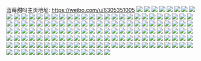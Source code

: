 蓝莓甜吗主页地址: https://weibo.com/u/6305351005 
![](https://wx4.sinaimg.cn/mw2000/006SIBPLly1h8uej8yj3nj30xv0rsn2z.jpg) 
![](https://wx4.sinaimg.cn/mw2000/006SIBPLly1h8uej9cqqzj30u0191afq.jpg) 
![](https://wx4.sinaimg.cn/mw2000/006SIBPLly1h8uej9wsqkj30u0191gqu.jpg) 
![](https://wx4.sinaimg.cn/mw2000/006SIBPLly1h8uejapd9sj30u0191jyu.jpg) 
![](https://wx4.sinaimg.cn/mw2000/006SIBPLly1h8uejb0puhj30u0191jy7.jpg) 
![](https://wx4.sinaimg.cn/mw2000/006SIBPLly1h8uejbuvwuj30u0191jy8.jpg) 
![](https://wx4.sinaimg.cn/mw2000/006SIBPLly1h8uejcoc1bj30u0140n44.jpg) 
![](https://wx4.sinaimg.cn/mw2000/006SIBPLly1h8hat75hl8j315i1jcqax.jpg) 
![](https://wx4.sinaimg.cn/mw2000/006SIBPLly1h8hat6sw8tj314u1ihn64.jpg) 
![](https://wx4.sinaimg.cn/mw2000/006SIBPLly1h8hat6ca5nj314b1hrjz7.jpg) 
![](https://wx4.sinaimg.cn/mw2000/006SIBPLly1h8hat62l6bj31631k4ahc.jpg) 
![](https://wx4.sinaimg.cn/mw2000/006SIBPLly1h6sg7veketj31400u0k13.jpg) 
![](https://wx4.sinaimg.cn/mw2000/006SIBPLly1h6sg7untepj30u0140ju7.jpg) 
![](https://wx4.sinaimg.cn/mw2000/006SIBPLly1h6sg7wh8k7j30u0140goq.jpg) 
![](https://wx4.sinaimg.cn/mw2000/006SIBPLly1h6sg7vz92yj30u0140qbr.jpg) 
![](https://wx4.sinaimg.cn/mw2000/006SIBPLly1h6sg7u9k5mj31400u0acs.jpg) 
![](https://wx4.sinaimg.cn/mw2000/006SIBPLly1h6sg7tuvltj30u0140qau.jpg) 
![](https://wx4.sinaimg.cn/mw2000/006SIBPLly1h6sg7wux4ij30u0140dly.jpg) 
![](https://wx4.sinaimg.cn/mw2000/006SIBPLly1h6sg7xej5nj30u0140wog.jpg) 
![](https://wx4.sinaimg.cn/mw2000/006SIBPLly1h6sg7xucxwj30u60u043k.jpg) 
![](https://wx4.sinaimg.cn/mw2000/006SIBPLly1h6r8recyzjj30u01sc0zb.jpg) 
![](https://wx4.sinaimg.cn/mw2000/006SIBPLly1h5egl6r8gej30n014wwnc.jpg) 
![](https://wx4.sinaimg.cn/mw2000/006SIBPLly1h5egl8bjp8j31ql2dce81.jpg) 
![](https://wx4.sinaimg.cn/mw2000/006SIBPLly1h5egl73kbtj30n014wtha.jpg) 
![](https://wx4.sinaimg.cn/mw2000/006SIBPLly1h5eglaya8xj33402c0kjo.jpg) 
![](https://wx4.sinaimg.cn/mw2000/006SIBPLly1h5eglcp4z0j33402c0kjm.jpg) 
![](https://wx4.sinaimg.cn/mw2000/006SIBPLly1h5eglehh48j33402c01kz.jpg) 
![](https://wx4.sinaimg.cn/mw2000/006SIBPLly1h4v2falp1tj30tl15hahz.jpg) 
![](https://wx4.sinaimg.cn/mw2000/006SIBPLly1h4v2f81h8oj30u01907b0.jpg) 
![](https://wx4.sinaimg.cn/mw2000/006SIBPLly1h4v2fa402jj30u0141q9k.jpg) 
![](https://wx4.sinaimg.cn/mw2000/006SIBPLly1h4v2f90xgtj30u0190jzf.jpg) 
![](https://wx4.sinaimg.cn/mw2000/006SIBPLly1h4v2fb2y5sj30v10u00z0.jpg) 
![](https://wx4.sinaimg.cn/mw2000/006SIBPLly1h4v2f9levrj30u0190dn1.jpg) 
![](https://wx4.sinaimg.cn/mw2000/006SIBPLly1h4v2f6x1h0j30u010v0yf.jpg) 
![](https://wx4.sinaimg.cn/mw2000/006SIBPLly1h4v2fbmpa2j31400u0qas.jpg) 
![](https://wx4.sinaimg.cn/mw2000/006SIBPLly1h4v2fc8ta9j30u0140wnh.jpg) 
![](https://wx4.sinaimg.cn/mw2000/006SIBPLly1h4ttzq74r3j30u0140ags.jpg) 
![](https://wx4.sinaimg.cn/mw2000/006SIBPLly1h4ttzskrz2j30u0140jxw.jpg) 
![](https://wx4.sinaimg.cn/mw2000/006SIBPLly1h4ttzr5kirj30u0140agy.jpg) 
![](https://wx4.sinaimg.cn/mw2000/006SIBPLly1h4ttzt286pj30u0140gry.jpg) 
![](https://wx4.sinaimg.cn/mw2000/006SIBPLly1h4ttztiqjwj30u01a67cy.jpg) 
![](https://wx4.sinaimg.cn/mw2000/006SIBPLly1h4ttzpfbjwj30u01400zy.jpg) 
![](https://wx4.sinaimg.cn/mw2000/006SIBPLly1h4igwccj33j32c02c07wi.jpg) 
![](https://wx4.sinaimg.cn/mw2000/006SIBPLly1h4igwdu2jcj33402c0b2a.jpg) 
![](https://wx4.sinaimg.cn/mw2000/006SIBPLly1h4igweyasbj32c02c0npd.jpg) 
![](https://wx4.sinaimg.cn/mw2000/006SIBPLly1h4igwg8cmfj32hs258b2a.jpg) 
![](https://wx4.sinaimg.cn/mw2000/006SIBPLly1h4igwjanukj33402c0u0y.jpg) 
![](https://wx4.sinaimg.cn/mw2000/006SIBPLly1h4igwhvx1kj32ow2bshdu.jpg) 
![](https://wx4.sinaimg.cn/mw2000/006SIBPLly1h4igwlb4lpj32sg23c7wi.jpg) 
![](https://wx4.sinaimg.cn/mw2000/006SIBPLly1h4igwmshltj33402c0x6q.jpg) 
![](https://wx4.sinaimg.cn/mw2000/006SIBPLly1h4igwo0ll1j31ol1ol7wh.jpg) 
![](https://wx4.sinaimg.cn/mw2000/006SIBPLly1h3rn5yto7sj32c0340npe.jpg) 
![](https://wx4.sinaimg.cn/mw2000/006SIBPLly1h3rn5z5cjcj30qo0k00w6.jpg) 
![](https://wx4.sinaimg.cn/mw2000/006SIBPLly1h3rn5zxmzvj31o02804qp.jpg) 
![](https://wx4.sinaimg.cn/mw2000/006SIBPLly1h3rn60skzhj31o02564qp.jpg) 
![](https://wx4.sinaimg.cn/mw2000/006SIBPLly1h3rn6246hxj32c02c0u0y.jpg) 
![](https://wx4.sinaimg.cn/mw2000/006SIBPLly1h3rn63vkbqj33402c0hdu.jpg) 
![](https://wx4.sinaimg.cn/mw2000/006SIBPLly1h3rn5wf1klj329829okjl.jpg) 
![](https://wx4.sinaimg.cn/mw2000/006SIBPLly1h3rn65oztqj32c0340hdu.jpg) 
![](https://wx4.sinaimg.cn/mw2000/006SIBPLly1h32gbxahuxj31400u0gro.jpg) 
![](https://wx4.sinaimg.cn/mw2000/006SIBPLly1h32gbxpb94j31400u0n2k.jpg) 
![](https://wx4.sinaimg.cn/mw2000/006SIBPLly1h32gby4w9yj30u0140wmi.jpg) 
![](https://wx4.sinaimg.cn/mw2000/006SIBPLly1h32gbymyk6j30u0140gsl.jpg) 
![](https://wx4.sinaimg.cn/mw2000/006SIBPLly1h2xtbph2syj30kn1b040n.jpg) 
![](https://wx4.sinaimg.cn/mw2000/006SIBPLly1h2etlfn7oaj30u00u0n3y.jpg) 
![](https://wx4.sinaimg.cn/mw2000/006SIBPLly1h2etlg0i6fj30u00v6wku.jpg) 
![](https://wx4.sinaimg.cn/mw2000/006SIBPLly1h2etlgc0vsj31400u0tfe.jpg) 
![](https://wx4.sinaimg.cn/mw2000/006SIBPLly1h2etlhzfbuj31400u0wok.jpg) 
![](https://wx4.sinaimg.cn/mw2000/006SIBPLly1h2etlgpt1gj30o80y0dkj.jpg) 
![](https://wx4.sinaimg.cn/mw2000/006SIBPLly1h2etlh3l76j30u0191n4a.jpg) 
![](https://wx4.sinaimg.cn/mw2000/006SIBPLly1h2etlhd1tgj30u01400zd.jpg) 
![](https://wx4.sinaimg.cn/mw2000/006SIBPLly1h2etlippc9j30u00u0q8v.jpg) 
![](https://wx4.sinaimg.cn/mw2000/006SIBPLly1h2etlfc47cj31400u0guk.jpg) 
![](https://wx4.sinaimg.cn/mw2000/006SIBPLly1h2etlj04o1j30u0140ali.jpg) 
![](https://wx4.sinaimg.cn/mw2000/006SIBPLly1h2etlje07ej30u014045s.jpg) 
![](https://wx4.sinaimg.cn/mw2000/006SIBPLly1h2etlk94b5j31400u0dup.jpg) 
![](https://wx4.sinaimg.cn/mw2000/006SIBPLly1h2etlkht4oj30u0119gpg.jpg) 
![](https://wx4.sinaimg.cn/mw2000/006SIBPLly1h1xvbjwnc4j31o0280hdt.jpg) 
![](https://wx4.sinaimg.cn/mw2000/006SIBPLly1h1xvbkwvmnj31o0280e81.jpg) 
![](https://wx4.sinaimg.cn/mw2000/006SIBPLly1h1xvblzg8bj31lt27z7wh.jpg) 
![](https://wx4.sinaimg.cn/mw2000/006SIBPLly1h1xvbmxdt9j31o0280e81.jpg) 
![](https://wx4.sinaimg.cn/mw2000/006SIBPLly1h1xvbr0t41j31o0280hdt.jpg) 
![](https://wx4.sinaimg.cn/mw2000/006SIBPLly1h1xvbswx9gj31o0280hdt.jpg) 
![](https://wx4.sinaimg.cn/mw2000/006SIBPLly1h1xvbrxjiwj31o0280e81.jpg) 
![](https://wx4.sinaimg.cn/mw2000/006SIBPLly1h1xvboeli2j31o0280e81.jpg) 
![](https://wx4.sinaimg.cn/mw2000/006SIBPLly1h1xvbu12odj31o0280e81.jpg) 
![](https://wx4.sinaimg.cn/mw2000/006SIBPLly1h1xvbw4d9rj31o0280b29.jpg) 
![](https://wx4.sinaimg.cn/mw2000/006SIBPLly1h1xvbx41w8j31o0280e81.jpg) 
![](https://wx4.sinaimg.cn/mw2000/006SIBPLly1h1xvbpioglj31o0280e81.jpg) 
![](https://wx4.sinaimg.cn/mw2000/006SIBPLly1h1u9cl7vsmj32dc1s0u0y.jpg) 
![](https://wx4.sinaimg.cn/mw2000/006SIBPLly1h1u9cn20ixj31s02dcu0x.jpg) 
![](https://wx4.sinaimg.cn/mw2000/006SIBPLly1h1u9cpgbadj31s02dcu0x.jpg) 
![](https://wx4.sinaimg.cn/mw2000/006SIBPLly1h1u9cqr99nj33402c0e83.jpg) 
![](https://wx4.sinaimg.cn/mw2000/006SIBPLly1h1u9csou17j31s02dc7wi.jpg) 
![](https://wx4.sinaimg.cn/mw2000/006SIBPLly1h1u9ctry18j31hs1zqhdt.jpg) 
![](https://wx4.sinaimg.cn/mw2000/006SIBPLly1h1u9czalaej30sg0sgn5d.jpg) 
![](https://wx4.sinaimg.cn/mw2000/006SIBPLly1h1u9czx0lmj30sg0sg468.jpg) 
![](https://wx4.sinaimg.cn/mw2000/006SIBPLly1h1u9d06otwj30sg0sgqdc.jpg) 
![](https://wx4.sinaimg.cn/mw2000/006SIBPLly1h1u9d0hcudj30sg0sgn8q.jpg) 
![](https://wx4.sinaimg.cn/mw2000/006SIBPLly1h15y7j6pzpj31s02dcqv5.jpg) 
![](https://wx4.sinaimg.cn/mw2000/006SIBPLly1h15y7l0romj31s02dcb2a.jpg) 
![](https://wx4.sinaimg.cn/mw2000/006SIBPLly1h15y7n8ys7j32dc1s07wj.jpg) 
![](https://wx4.sinaimg.cn/mw2000/006SIBPLly1h15y7otesfj31s02dcb2a.jpg) 
![](https://wx4.sinaimg.cn/mw2000/006SIBPLly1h15y7pve1pj31rz1rzb29.jpg) 
![](https://wx4.sinaimg.cn/mw2000/006SIBPLly1h15y7r0wyoj31s02dc1ky.jpg) 
![](https://wx4.sinaimg.cn/mw2000/006SIBPLly1h10j58prtwj312y1kwnmt.jpg) 
![](https://wx4.sinaimg.cn/mw2000/006SIBPLly1h10j59iji9j316o1kw1kx.jpg) 
![](https://wx4.sinaimg.cn/mw2000/006SIBPLly1h10j5ad4sij316o1kwnou.jpg) 
![](https://wx4.sinaimg.cn/mw2000/006SIBPLly1h10j5b43zjj316o1kwtzz.jpg) 
![](https://wx4.sinaimg.cn/mw2000/006SIBPLly1h0xzta4u1wj30qo0tmacz.jpg) 
![](https://wx4.sinaimg.cn/mw2000/006SIBPLly1h074zoyn4gj31o02801kx.jpg) 
![](https://wx4.sinaimg.cn/mw2000/006SIBPLly1h074znkailj32801o0hdt.jpg) 
![](https://wx4.sinaimg.cn/mw2000/006SIBPLly1h074zqejtpj31yx1h7x6p.jpg) 
![](https://wx4.sinaimg.cn/mw2000/006SIBPLly1h074zr7krnj31o02804qp.jpg) 
![](https://wx4.sinaimg.cn/mw2000/006SIBPLly1gyl2xv2lzgj33402c0npe.jpg) 
![](https://wx4.sinaimg.cn/mw2000/006SIBPLly1gyl2xw6r30j32dc1s0qv5.jpg) 
![](https://wx4.sinaimg.cn/mw2000/006SIBPLly1gyl2xxi99nj31s02dckjm.jpg) 
![](https://wx4.sinaimg.cn/mw2000/006SIBPLly1gyl2xy0v0uj30n01dswog.jpg) 
![](https://wx4.sinaimg.cn/mw2000/006SIBPLly1gyl2xyeg2sj31be0zkk5r.jpg) 
![](https://wx4.sinaimg.cn/mw2000/006SIBPLgy1gxv52idy9ij312w12w7jl.jpg) 
![](https://wx4.sinaimg.cn/mw2000/006SIBPLgy1gxv52izndfj30t80t8gug.jpg) 
![](https://wx4.sinaimg.cn/mw2000/006SIBPLgy1gxv52kpeomj31jc1jckam.jpg) 
![](https://wx4.sinaimg.cn/mw2000/006SIBPLgy1gxv52nd6dwj31o01o0kji.jpg) 
![](https://wx4.sinaimg.cn/mw2000/006SIBPLgy1gxv52o36qkj31400u012d.jpg) 
![](https://wx4.sinaimg.cn/mw2000/006SIBPLgy1gxv52oo22vj31400u0n50.jpg) 
![](https://wx4.sinaimg.cn/mw2000/006SIBPLly1gttwvzngr7j60sg0sggwz02.jpg) 
![](https://wx4.sinaimg.cn/mw2000/006SIBPLly1gttww0e59wj60sg0sg13u02.jpg) 
![](https://wx4.sinaimg.cn/mw2000/006SIBPLly1gttww12kwsj60sg0sgqem02.jpg) 
![](https://wx4.sinaimg.cn/mw2000/006SIBPLly1gttww1leg5j60sg0sgan402.jpg) 
![](https://wx4.sinaimg.cn/mw2000/006SIBPLly1gttww22l69j60sg0sg15f02.jpg) 
![](https://wx4.sinaimg.cn/mw2000/006SIBPLly1gttww2imrsj60sg0sg4bh02.jpg) 
![](https://wx4.sinaimg.cn/mw2000/006SIBPLly1gttww4r97jj62801o0u0x02.jpg) 
![](https://wx4.sinaimg.cn/mw2000/006SIBPLly1gttwvz54szj62801o0npd02.jpg) 
![](https://wx4.sinaimg.cn/mw2000/006SIBPLly1gttww5o5tfj60zk0k0gtt02.jpg) 
![](https://wx4.sinaimg.cn/mw2000/006SIBPLly1gttww89qz1j62c0340qv502.jpg) 
![](https://wx4.sinaimg.cn/mw2000/006SIBPLly1gttww55z79j61400u0dnc02.jpg) 
![](https://wx4.sinaimg.cn/mw2000/006SIBPLly1gsli4b4tslj61o0280u0x02.jpg) 
![](https://wx4.sinaimg.cn/mw2000/006SIBPLly1gsli4c6s3yj32801o0kjl.jpg) 
![](https://wx4.sinaimg.cn/mw2000/006SIBPLly1gsli4dikmqj32801o0kjl.jpg) 
![](https://wx4.sinaimg.cn/mw2000/006SIBPLly1gsli4eywiuj32801o0hdt.jpg) 
![](https://wx4.sinaimg.cn/mw2000/006SIBPLgy1grp7qlsklvj30tw0xggon.jpg) 
![](https://wx4.sinaimg.cn/mw2000/006SIBPLgy1gr0vstoef5j30qo0qo0y5.jpg) 
![](https://wx4.sinaimg.cn/mw2000/006SIBPLgy1gr0vsubdftj30qo0qodli.jpg) 
![](https://wx4.sinaimg.cn/mw2000/006SIBPLgy1gr0vsus3iej30qo0qogrc.jpg) 
![](https://wx4.sinaimg.cn/mw2000/006SIBPLgy1gr0vsveq1ej30qo0qote7.jpg) 
![](https://wx4.sinaimg.cn/mw2000/006SIBPLgy1gr0vsx6oefj30s0340qkv.jpg) 
![](https://wx4.sinaimg.cn/mw2000/006SIBPLgy1gr0vtolp30j31400u00xg.jpg) 
